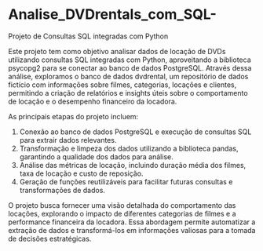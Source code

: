 # Analise_DVDrentals_com_SQL-
Projeto de Consultas SQL integradas com Python

Este projeto tem como objetivo analisar dados de locação de DVDs utilizando consultas SQL integradas com Python, aproveitando a biblioteca psycopg2 para se conectar ao banco de dados PostgreSQL. Através dessa análise, exploramos o banco de dados dvdrental, um repositório de dados fictício com informações sobre filmes, categorias, locações e clientes, permitindo a criação de relatórios e insights úteis sobre o comportamento de locação e o desempenho financeiro da locadora.

As principais etapas do projeto incluem:

1. Conexão ao banco de dados PostgreSQL e execução de consultas SQL para extrair dados relevantes.
2. Transformação e limpeza dos dados utilizando a biblioteca pandas, garantindo a qualidade dos dados para análise.
3. Análise das métricas de locação, incluindo duração média dos filmes, taxa de locação e custo de reposição.
4. Geração de funções reutilizáveis para facilitar futuras consultas e transformações de dados.

O projeto busca fornecer uma visão detalhada do comportamento das locações, explorando o impacto de diferentes categorias de filmes e a performance financeira da locadora. Essa abordagem permite automatizar a extração de dados e transformá-los em informações valiosas para a tomada de decisões estratégicas.
